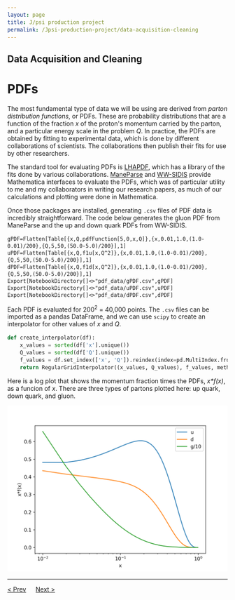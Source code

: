 ```yaml
---
layout: page
title: J/psi production project
permalink: /Jpsi-production-project/data-acquisition-cleaning
---
```


## Data Acquisition and Cleaning

# PDFs

The most fundamental type of data we will be using are derived from *parton distribution functions*, or PDFs.  These are probability distributions that are a function of the fraction *x* of the proton's momentum carried by the parton, and a particular energy scale in the problem *Q*.  In practice, the PDFs are obtained by fitting to experimental data, which is done by different collaborations of scientists.  The collaborations then publish their fits for use by other researchers.  

The standard tool for evaluating PDFs is [LHAPDF](https://lhapdf.hepforge.org/), which has a library of the fits done by various collaborations.  [ManeParse](https://ncteq.hepforge.org/mma/index.html) and [WW-SIDIS](https://github.com/prokudin/WW-SIDIS) provide Mathematica interfaces to evaluate the PDFs, which was of particular utility to me and my collaborators in writing our research papers, as much of our calculations and plotting were done in Mathematica.

Once those packages are installed, generating `.csv` files of PDF data is incredibly straightforward.  The code below generates the gluon PDF from ManeParse and the up and down quark PDFs from WW-SIDIS.

```
gPDF=Flatten[Table[{x,Q,pdfFunction[5,0,x,Q]},{x,0.01,1.0,(1.0-0.01)/200},{Q,5,50,(50.0-5.0)/200}],1]
uPDF=Flatten[Table[{x,Q,f1u[x,Q^2]},{x,0.01,1.0,(1.0-0.01)/200},{Q,5,50,(50.0-5.0)/200}],1]
dPDF=Flatten[Table[{x,Q,f1d[x,Q^2]},{x,0.01,1.0,(1.0-0.01)/200},{Q,5,50,(50.0-5.0)/200}],1]
Export[NotebookDirectory[]<>"pdf_data/gPDF.csv",gPDF]
Export[NotebookDirectory[]<>"pdf_data/uPDF.csv",uPDF]
Export[NotebookDirectory[]<>"pdf_data/dPDF.csv",dPDF]
```

Each PDF is evaluated for 200<sup>2</sup> = 40,000 points.  The `.csv` files can be imported as a pandas DataFrame, and we can use `scipy` to create an interpolator for other values of *x* and *Q*.

```python
def create_interpolator(df):
    x_values = sorted(df['x'].unique())
    Q_values = sorted(df['Q'].unique())
    f_values = df.set_index(['x', 'Q']).reindex(index=pd.MultiIndex.from_product([x_values, Q_values])).unstack().values
    return RegularGridInterpolator((x_values, Q_values), f_values, method='linear')
```

Here is a log plot that shows the momentum fraction times the PDFs, _x*f(x)_, as a funcion of _x_.  There are three types of partons plotted here: up quark, down quark, and gluon.

![PDFs Plot](https://raw.githubusercontent.com/reedhodges/portfolio_Jpsi/main/figures/pdfs-fig.png)

---

[< Prev](proj-2.markdown)  &emsp; [Next >](proj-4.markdown)